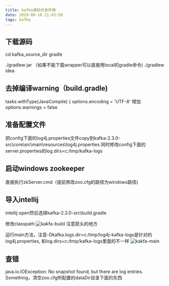 ```yaml
---
title: kafka源码开发环境
date: 2019-08-10 21:43:59
tags: kafka
---
```


## 下载源码

cd kafka_source_dir
gradle

./gradlew jar （如果不能下载wrapper可以直接用local的gradle命令)
./gradlew idea

## 去掉编译warning（build.gradle)
tasks.withType(JavaCompile) {
      options.encoding = 'UTF-8'
增加  options.warnings = false   

## 准备配置文件
把config下面的log4j.properties文件copy到kafka-2.3.0-src\core\src\main\resources\log4j.properties
同时修改config下面的server.properties的log.dirs=c:/tmp/kafka-logs

## 启动windows zookeeper
直接执行zkServer.cmd（提前修改zoo.cfg的路径为windows路径)

## 导入intellij
intellij open然后选择kafka-2.3.0-src\build.gradle

修改classpath
![kakfa-build](/images/kakfa-build.PNG)
注意箭头的地方

运行main方法，注意-Dkafka.logs.dir=c:/tmp/log4j-kafka-logs是针对的log4j.properties,
和log.dirs=c:/tmp/kafka-logs里面的不一样
![kakfa-main](/images/kafka-main.PNG)


## 查错
java.io.IOException: No snapshot found, but there are log entries. Something，清空zoo.cfg所配置的dataDir目录下面的东西